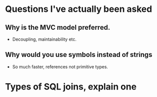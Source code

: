 # Questions I've actually been asked

## Why is the MVC model preferred.

- Decoupling, maintainability etc.


## Why would you use symbols instead of strings

- So much faster, references not primitive types.

# Types of SQL joins, explain one

